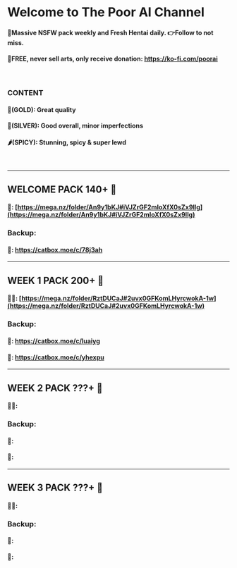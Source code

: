 # Welcome to The Poor AI Channel

#### 🎁Massive NSFW pack weekly and Fresh Hentai daily. 👉Follow to not miss. 
#### 💯FREE, never sell arts, only receive donation: https://ko-fi.com/poorai

<br>

### CONTENT
#### 🥇(GOLD): Great quality
#### 🥈(SILVER): Good overall, minor imperfections
#### 🌶️(SPICY): Stunning, spicy & super lewd

<br>

-------------------------------------------------------------------------
## WELCOME PACK 140+ 🎁
#### 🥇: [https://mega.nz/folder/An9y1bKJ#iVJZrGF2mIoXfX0sZx9lIg](https://mega.nz/folder/An9y1bKJ#iVJZrGF2mIoXfX0sZx9lIg)
### Backup: 
#### 🥇: https://catbox.moe/c/78j3ah
-------------------------------------------------------------------------
## WEEK 1 PACK 200+ 🎁
#### 🥇🥈: [https://mega.nz/folder/RztDUCaJ#2uvx0GFKomLHyrcwokA-1w](https://mega.nz/folder/RztDUCaJ#2uvx0GFKomLHyrcwokA-1w)
### Backup:
#### 🥇: https://catbox.moe/c/luaiyg
#### 🥈: https://catbox.moe/c/yhexpu
-------------------------------------------------------------------------
## WEEK 2 PACK ???+ 🎁
#### 🥇🥈:
### Backup:
#### 🥇:
#### 🥈:
-------------------------------------------------------------------------
## WEEK 3 PACK ???+ 🎁
#### 🥇🥈:
### Backup:
#### 🥇:
#### 🥈:
